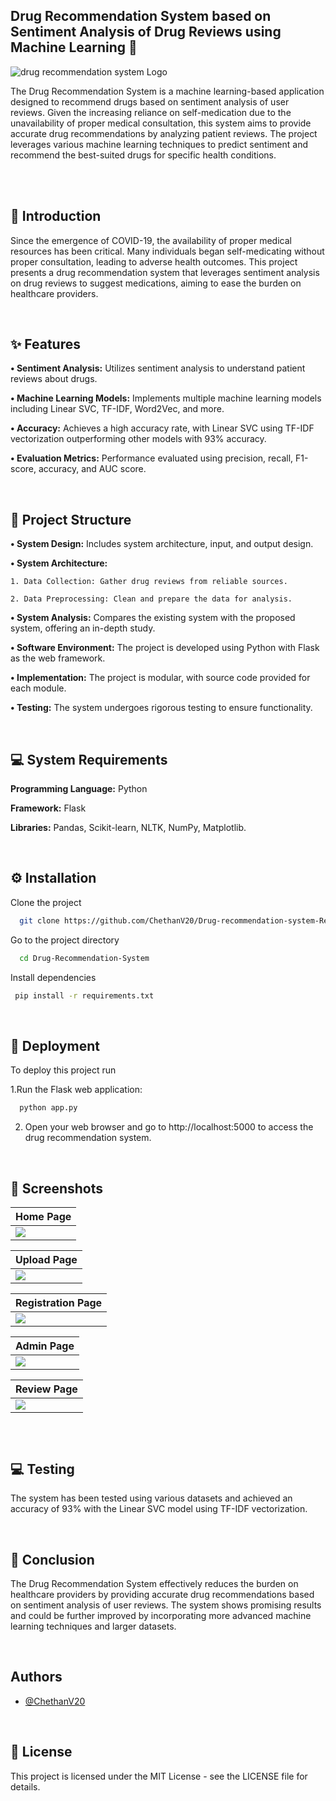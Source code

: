 
## Drug Recommendation System based on Sentiment Analysis of Drug Reviews using Machine Learning 💊

![drug recommendation system Logo](screenshoot/Homepage.png)

The Drug Recommendation System is a machine learning-based application designed to recommend drugs based on sentiment analysis of user reviews. Given the increasing reliance on self-medication due to the unavailability of proper medical consultation, this system aims to provide accurate drug recommendations by analyzing patient reviews. The project leverages various machine learning techniques to predict sentiment and recommend the best-suited drugs for specific health conditions.


<br>
<br>


##  🚀 Introduction

Since the emergence of COVID-19, the availability of proper medical resources has been critical. Many individuals began self-medicating without proper consultation, leading to adverse health outcomes. This project presents a drug recommendation system that leverages sentiment analysis on drug reviews to suggest medications, aiming to ease the burden on healthcare providers.


<br>


## ✨ Features

**• Sentiment Analysis:** Utilizes sentiment analysis to understand patient reviews about drugs.

**• Machine Learning Models:** Implements multiple machine learning models including Linear SVC, TF-IDF, Word2Vec, and more.

**• Accuracy:** Achieves a high accuracy rate, with Linear SVC using TF-IDF vectorization outperforming other models with 93% accuracy.

**• Evaluation Metrics:** Performance evaluated using precision, recall, F1-score, accuracy, and AUC score.


<br>


## 🔧 Project Structure

**• System Design:** Includes system architecture, input, and output design.

**• System Architecture:**

    1. Data Collection: Gather drug reviews from reliable sources.

    2. Data Preprocessing: Clean and prepare the data for analysis.

**• System Analysis:** Compares the existing system with the proposed system, offering an in-depth study.

**• Software Environment:** The project is developed using Python with Flask as the web framework.

**• Implementation:** The project is modular, with source code provided for each module.

**• Testing:** The system undergoes rigorous testing to ensure functionality.


<br>


## 💻 System Requirements

**Programming Language:** Python

**Framework:** Flask

**Libraries:**
                Pandas,
                Scikit-learn,
                NLTK,
                NumPy,
                Matplotlib.


<br>


## ⚙️ Installation

Clone the project

```bash
  git clone https://github.com/ChethanV20/Drug-recommendation-system-Report.git
```

Go to the project directory

```bash
  cd Drug-Recommendation-System
```

Install dependencies

```bash
 pip install -r requirements.txt

```


<br>


## 🔗 Deployment

To deploy this project run

1.Run the Flask web application:

```bash
  python app.py

```
2. Open your web browser and go to http://localhost:5000 to access the drug recommendation system.


<br>


## 🎥 Screenshots

<div align="center">
 
| Home Page | 
| :---         |
| <img src="screenshoot/Homepage.png" width="auto" height="auto" />  | 

| Upload Page|
|     :---      |
| <img src="screenshoot/uploadpage.png" width="auto" height="auto" />    | 

| Registration Page |
|          :--- |
| <img src="screenshoot/Registration.png" width="auto" height="auto" />    |

| Admin Page | 
| :---         | 
|  <img src="screenshoot/admin.png" width="auto" height="auto" /> |

| Review Page | 
| :---         | 
|  <img src="screenshoot/review.png" width="auto" height="auto" /> |

</div>

##


<br>


## 💻 Testing

The system has been tested using various datasets and achieved an accuracy of 93% with the Linear SVC model using TF-IDF vectorization.


<br>


## 📄 Conclusion

The Drug Recommendation System effectively reduces the burden on healthcare providers by providing accurate drug recommendations based on sentiment analysis of user reviews. The system shows promising results and could be further improved by incorporating more advanced machine learning techniques and larger datasets.


<br>


## Authors

- [@ChethanV20](https://github.com/ChethanV20)


<br>


## 📍 License

This project is licensed under the MIT License - see the LICENSE file for details.
 
